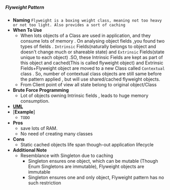 ##### Flyweight Pattern
- **Naming** `Flyweight is a boxing weight class, meaning not too heavy or not too light. Also provides a sort of caching`
- **When To Use**
    - When lots objects of a Class are used in application, and they consume lots of memory . On analysing object fields ,you found two types of fields . `Intrinsic` Fields(naturally belongs to object and doesn't change much or shareable state) and   `Extrinsic` Fields(state unique to each object) .SO, these Intrinsic Fields are kept as part of this object and cached(This is called flyweight object) and  Extrinsic Fields+Flyweight object are moved to a new Class called `Contextual` class . So, number of contextual class objects are still same before the pattern applied , but will use shared/cached flyweight objects.
    - From Client point of view all state belong to original object/Class
- **Brute Force Programming**
    - Lot of objects owning Intrinsic fields , leads to huge memory consumption.
- [**UML**](UML.puml)
- [**Example**]
    - `TODO`
- **Pros**
    - save lots of RAM.
    - No need of creating many classes
- **Cons**
    - Static cached objects life span though-out application lifecycle
- **Additional Note**
    - Resemblance with Singleton due to caching
        - Singleton ensures one object, which can be mutable (Though Enum Singletons are immutable), Flyweight objects are immutable
        - Singleton ensures one and only object, Flyweight pattern has no such restriction
